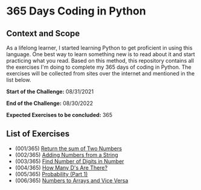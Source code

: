 # 365 Days Coding in Python

## Context and Scope

As a lifelong learner, I started learning Python to get proficient in using this language. One best way to learn 
something new is to read about it and start practicing what you read. Based on this method, this repository contains all
the exercises I'm doing to complete my 365 days of coding in Python. The exercises will be collected from sites over the
internet and mentioned in the list below.

**Start of the Challenge:** 08/31/2021

**End of the Challenge:** 08/30/2022

**Expected Exercises to be concluded:** 365

## List of Exercises

* (001/365) [Return the sum of Two Numbers](https://edabit.com/challenge/3LpBLgNRyaHMvNb4j)
* (002/365) [Adding Numbers from a String](https://edabit.com/challenge/stAFzKqQnWHztzrAW)
* (003/365) [Find Number of Digits in Number](https://edabit.com/challenge/iqaQLvS7yfGR2wJyL)
* (004/365) [How Many D's Are There?](https://edabit.com/challenge/xdSKkXQkkMroNzq8C)
* (005/365) [Probability (Part 1)](https://edabit.com/challenge/LMjficQtWW36a3by3)
* (006/365) [Numbers to Arrays and Vice Versa](https://edabit.com/challenge/L9nvCobbYyGgKpWi8)
